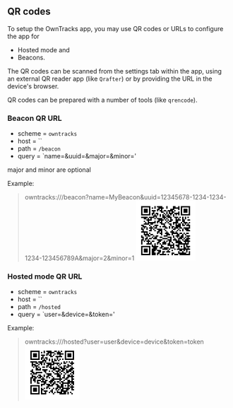 ## QR codes

To setup the OwnTracks app, you may use QR codes or URLs to configure the app for
* Hosted mode and
* Beacons.

The QR codes can be scanned from the settings tab within the app, using an external QR reader app (like `Qrafter`) or 
by providing the URL in the device's browser.

QR codes can be prepared with a number of tools (like `qrencode`).

### Beacon QR URL

* scheme = `owntracks`
* host = ``
* path = `/beacon`
* query = `name=<name>&uuid=<uuid>&major=<major>&minor=<minor>'

major and minor are optional

Example:
> owntracks:///beacon?name=MyBeacon&uuid=12345678-1234-1234-1234-123456789A&major=2&minor=1
![beacon QR](images/beacon.png)

### Hosted mode QR URL

* scheme = `owntracks`
* host = ``
* path = `/hosted`
* query = `user=<user>&device=<device>&token=<token>'

Example:
> owntracks:///hosted?user=user&device=device&token=token
![hosted QR](images/hosted.png)

